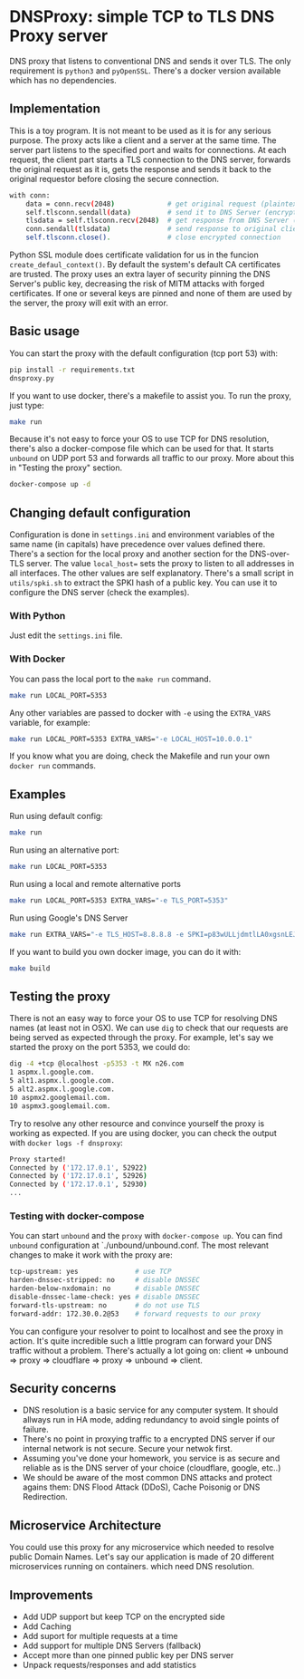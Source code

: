 # DNSProxy: simple TCP to TLS DNS Proxy server 
DNS proxy that listens to conventional DNS and sends it over TLS. The only requirement is `python3` and `pyOpenSSL`. There's a docker version available which has no dependencies.

## Implementation
This is a toy program. It is not meant to be used as it is for any serious purpose. The proxy acts like a client and a server at the same time. The server part listens to the specified port and waits for connections. At each request, the client part starts a TLS connection to the DNS server, forwards the original request as it is, gets the response and sends it back to the original requestor before closing the secure connection.

```bash
with conn:
    data = conn.recv(2048)             # get original request (plaintext)
    self.tlsconn.sendall(data)         # send it to DNS Server (encrypted)
    tlsdata = self.tlsconn.recv(2048)  # get response from DNS Server (encrypted)
    conn.sendall(tlsdata)              # send response to original client (plaintext)
    self.tlsconn.close().              # close encrypted connection
```

Python SSL module does certificate validation for us in the funcion `create_defaul_context()`. By default the system's default CA certificates are trusted. The proxy uses an extra layer of security pinning the DNS Server's public key, decreasing the risk of MITM attacks with forged certificates. If one or several keys are pinned and none of them are used by the server, the proxy will exit with an error.

## Basic usage
You can start the proxy with the default configuration (tcp port 53) with:
```bash
pip install -r requirements.txt
dnsproxy.py
```

If you want to use docker, there's a makefile to assist you. To run the proxy, just type:
```bash
make run
```

Because it's not easy to force your OS to use TCP for DNS resolution, there's also a docker-compose file which can be used for that. It starts `unbound` on UDP port 53 and forwards all traffic to our proxy. More about this in "Testing the proxy" section.
```bash
docker-compose up -d
```

## Changing default configuration
Configuration is done in `settings.ini` and environment variables of the same name (in capitals) have precedence over values defined there. There's a section for the local proxy and another section for the DNS-over-TLS server. The value `local_host=` sets the proxy to listen to all addresses in all interfaces. The other values are self explanatory. There's a small script in `utils/spki.sh` to extract the SPKI hash of a public key. You can use it to configure the DNS server (check the examples).

### With Python
Just edit the `settings.ini` file.

### With Docker
You can pass the local port to the `make run` command.
```bash
make run LOCAL_PORT=5353
```

Any other variables are passed to docker with `-e` using the `EXTRA_VARS` variable, for example:
```bash
make run LOCAL_PORT=5353 EXTRA_VARS="-e LOCAL_HOST=10.0.0.1"
```

If you know what you are doing, check the Makefile and run your own `docker run` commands.

## Examples
Run using default config:
```bash
make run
```

Run using an alternative port:
```bash
make run LOCAL_PORT=5353
```

Run using a local and remote alternative ports
```bash
make run LOCAL_PORT=5353 EXTRA_VARS="-e TLS_PORT=5353"
```

Run using Google's DNS Server
```bash
make run EXTRA_VARS="-e TLS_HOST=8.8.8.8 -e SPKI=p83wULLjdmtlLA0xgsnLEJsbxPNY5JxiThviEON81z4="
```

If you want to build you own docker image, you can do it with:
```bash
make build
```

## Testing the proxy
There is not an easy way to force your OS to use TCP for resolving DNS names (at least not in OSX). We can use `dig` to check that our requests are being served as expected through the proxy. For example, let's say we started the proxy on the port 5353, we could do:
```bash
dig -4 +tcp @localhost -p5353 -t MX n26.com
1 aspmx.l.google.com.
5 alt1.aspmx.l.google.com.
5 alt2.aspmx.l.google.com.
10 aspmx2.googlemail.com.
10 aspmx3.googlemail.com.

```
Try to resolve any other resource and convince yourself the proxy is working as expected. If you are using docker, you can check the output with `docker logs -f dnsproxy`:
```bash
Proxy started!
Connected by ('172.17.0.1', 52922)
Connected by ('172.17.0.1', 52926)
Connected by ('172.17.0.1', 52930)
...
```

### Testing with docker-compose
You can start `unbound` and the `proxy` with `docker-compose up`. You can find `unbound` configuration at `./unbound/unbound.conf. The most relevant changes to make it work with the proxy are:
```bash
tcp-upstream: yes              # use TCP
harden-dnssec-stripped: no     # disable DNSSEC
harden-below-nxdomain: no      # disable DNSSEC
disable-dnssec-lame-check: yes # disable DNSSEC
forward-tls-upstream: no       # do not use TLS
forward-addr: 172.30.0.2@53    # forward requests to our proxy
```
You can configure your resolver to point to localhost and see the proxy in action. It's quite incredible such a little program can forward your DNS traffic without a problem. There's actually a lot going on: client => unbound => proxy => cloudflare => proxy => unbound => client.

## Security concerns
- DNS resolution is a basic service for any computer system. It should allways run in HA mode, adding redundancy to avoid single points of failure.
- There's no point in proxying traffic to a encrypted DNS server if our internal network is not secure. Secure your netwok first.
- Assuming you've done your homework, you service is as secure and reliable as is the DNS server of your choice (cloudflare, google, etc..)
- We should be aware of the most common DNS attacks and protect agains them: DNS Flood Attack (DDoS), Cache Poisonig or DNS Redirection.

## Microservice Architecture
You could use this proxy for any microservice which needed to resolve public Domain Names. Let's say our application is made of 20 different microservices running on containers.  which need DNS resolution.

## Improvements
- Add UDP support but keep TCP on the encrypted side
- Add Caching
- Add suport for multiple requests at a time
- Add support for multiple DNS Servers (fallback)
- Accept more than one pinned public key per DNS server
- Unpack requests/responses and add statistics
